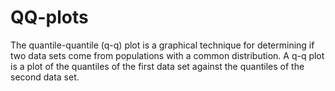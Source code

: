 # QQ-plots
The quantile-quantile (q-q) plot is a graphical technique for determining if two data sets come from populations with a common distribution. A q-q plot is a plot of the quantiles of the first data set against the quantiles of the second data set.
